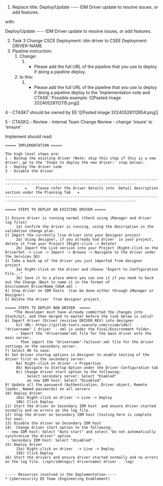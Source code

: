 1. Replace title:
Deploy/Update ----  IDM Driver update to resolve issues, or add features.

with:

Deploy/Update ----  IDM Driver <DriverName> update to resolve issues, or add features.

2. Task 3
	Change     CSCE Deployment: <driver name> idm driver
 to 
		     CSEE Deployment: DRIVER-NAME
3. Pipeline instruction:
	1. Change:
		1. - Please add the full URL of the pipeline that you use to deploy if doing a pipeline deploy.
	2. to this:
		1.  - Please add the full URL of the pipeline that you use to deploy if doing a pipeline deploy to the 'Implementation note and CTASK.'
	Possible example:
![[Pasted image 20240528112115.png]]


4 - CTASK7 should be owned by EE
	![[Pasted image 20240528112854.png]]

5 - CTASK2.- Review - Internal Team Change Review - change 'insure' to 'ensure'


Implement should read:
```
===== IMPLEMENTATION ===== 
 
The high level steps are:
1 - Backup the existing driver (Note: skip this step if this is a new driver, go to the 'Steps to deploy the new driver:' step below):
2 - Deploy the driver code 
3 - Disable the driver 

----------------------------------------------------------------------------------------------------------------------------------
         =    Please refer the driver details into  Detail description section under the Planning Tab   =
----------------------------------------------------------------------------------------------------------------------------------

===== STEPS TO DEPLOY AN EXISTING DRIVER =====

1) Ensure driver is running normal (Check using iManager and driver log files) 
     1a) Confirm the driver is running, using the description in the validation change plan.
2) Import the currently live driver into your Designer project
     2a) Using designer, if you already had driver  in your project, delete it from your Project (Right-click -> Delete)
     2b) Import the Live version into your Project (Right-click on the DriverSet -> Live -> Import -> Browse -> Navigate to the driver under the Services OU)
3) Take a back up of the driver you just imported from designer project
     3a) Right-click on the driver and choose "Export to Configuration File..."
     3b) Save it to a place where you can use it if you need to back out the Change (Best to name it in the format of Environmnet_DriverName_CHG#.xml :
4) Stop driver on IDM hosts  (Can be done either through iManager or Designer)
5) Delete the driver  from designer project.

===== STEPS TO DEPLOY NEW DRIVER  =====
	*The developer must have already committed the changes into Stash/Git, and then merged to master before the link below is valid!
6) Import driver (Driver revision DRIVER_REV) into designer
     Git URL: https://gitlab-tools.swacorp.com/csiam/idm/[ "drivername" ] driver  - xml is under the Final/Environment folder.
     - Import the "drivername"xml file for the main driver onto the main server,
     - Then import the "drivername"-failover.xml file for the driver settings on the secondary server.
7) Select OK to save.
8) Set driver startup options in Designer to enable testing of the driver first on the secondary server:
     8a) Right-click on driver -> Properties
     8b) Navigate to Startup Option under the Driver Configuration tab
     8c) Change driver start option to the following:
          Select secondary server: Select "Enabled"
          on new IDM host: Select "Disabled".
9) Update all the password (Authentication, Driver object, Remote loader, Named passwords) on all servers
10) Deploy driver
     10a) Right-click on driver -> Live -> Deploy
     10b) Click Deploy
11) Start the driver on Secondary IDM host  and ensure driver started normally and no errors on the log file.
12) Stop the driver on Secondary IDM host (testing here is complete for now).
13) Disable the driver on Secondary IDM host
14)  Change driver start option to the following:
 - new IDM host: Select "Auto start" and select "Do not automatically synchronize the driver" option
 - Secondary IDM host: Select "disabled".
15) Deploy driver
     15a) Right-click on driver  -> Live -> Deploy
     15b) Click Deploy
16) Start the drivers and ensure driver started normally and no errors on the log file. (/opt/idmlogs/[ drivername] driver . .log)


----- Resources involved in the Implementation-----
* Cybersecurity EE Team (Engineering Enablement)
```